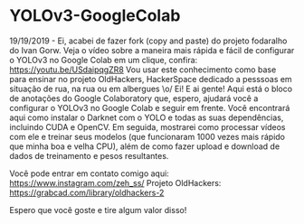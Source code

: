 # YOLOv3-GoogleColab

19/19/2019 - Ei, acabei de fazer fork (copy and paste) do projeto fodaralho do Ivan Gorw.
Veja o vídeo sobre a maneira mais rápida e fácil de configurar o YOLOv3 no Google Colab em um clique, confira: https://youtu.be/USdaipqgZR8
Vou usar este conhecimento como base para ensinar no projeto OldHackers, HackerSpace dedicado a pesssoas em situação de rua, na rua ou em albergues \o/
Ei! E ai gente! Aqui está o bloco de anotações do Google Colaboratory que, espero, ajudará você a configurar o YOLOv3 no Google Colab e seguir em frente. Você encontrará aqui como instalar o Darknet com o YOLO e todas as suas dependências, incluindo CUDA e OpenCV. Em seguida, mostrarei como processar vídeos com ele e treinar seus modelos (que funcionaram 1000 vezes mais rápido que minha boa e velha CPU), além de como fazer upload e download de dados de treinamento e pesos resultantes.

Você pode entrar em contato comigo aqui: https://www.instagram.com/zeh_ss/
Projeto OldHackers: https://grabcad.com/library/oldhackers-2

Espero que você goste e tire algum valor disso!

